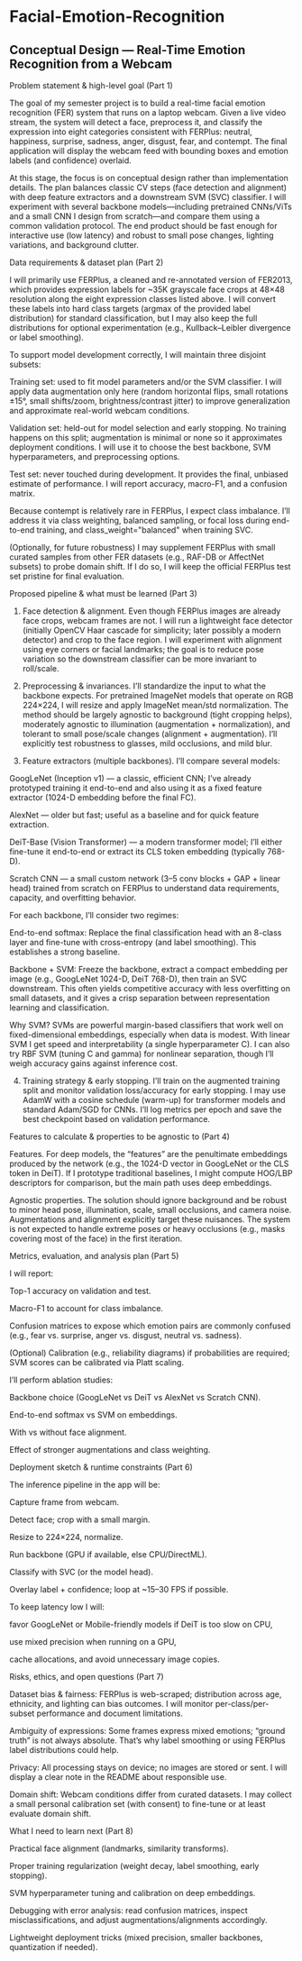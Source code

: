 # Facial-Emotion-Recognition
## Conceptual Design — Real-Time Emotion Recognition from a Webcam
Problem statement & high-level goal (Part 1)

The goal of my semester project is to build a real-time facial emotion recognition (FER) system that runs on a laptop webcam. Given a live video stream, the system will detect a face, preprocess it, and classify the expression into eight categories consistent with FERPlus: neutral, happiness, surprise, sadness, anger, disgust, fear, and contempt. The final application will display the webcam feed with bounding boxes and emotion labels (and confidence) overlaid.

At this stage, the focus is on conceptual design rather than implementation details. The plan balances classic CV steps (face detection and alignment) with deep feature extractors and a downstream SVM (SVC) classifier. I will experiment with several backbone models—including pretrained CNNs/ViTs and a small CNN I design from scratch—and compare them using a common validation protocol. The end product should be fast enough for interactive use (low latency) and robust to small pose changes, lighting variations, and background clutter.

Data requirements & dataset plan (Part 2)

I will primarily use FERPlus, a cleaned and re-annotated version of FER2013, which provides expression labels for ~35K grayscale face crops at 48×48 resolution along the eight expression classes listed above. I will convert these labels into hard class targets (argmax of the provided label distribution) for standard classification, but I may also keep the full distributions for optional experimentation (e.g., Kullback–Leibler divergence or label smoothing).

To support model development correctly, I will maintain three disjoint subsets:

Training set: used to fit model parameters and/or the SVM classifier. I will apply data augmentation only here (random horizontal flips, small rotations ±15°, small shifts/zoom, brightness/contrast jitter) to improve generalization and approximate real-world webcam conditions.

Validation set: held-out for model selection and early stopping. No training happens on this split; augmentation is minimal or none so it approximates deployment conditions. I will use it to choose the best backbone, SVM hyperparameters, and preprocessing options.

Test set: never touched during development. It provides the final, unbiased estimate of performance. I will report accuracy, macro-F1, and a confusion matrix.

Because contempt is relatively rare in FERPlus, I expect class imbalance. I’ll address it via class weighting, balanced sampling, or focal loss during end-to-end training, and class_weight="balanced" when training SVC.

(Optionally, for future robustness) I may supplement FERPlus with small curated samples from other FER datasets (e.g., RAF-DB or AffectNet subsets) to probe domain shift. If I do so, I will keep the official FERPlus test set pristine for final evaluation.

Proposed pipeline & what must be learned (Part 3)

1) Face detection & alignment.
Even though FERPlus images are already face crops, webcam frames are not. I will run a lightweight face detector (initially OpenCV Haar cascade for simplicity; later possibly a modern detector) and crop to the face region. I will experiment with alignment using eye corners or facial landmarks; the goal is to reduce pose variation so the downstream classifier can be more invariant to roll/scale.

2) Preprocessing & invariances.
I’ll standardize the input to what the backbone expects. For pretrained ImageNet models that operate on RGB 224×224, I will resize and apply ImageNet mean/std normalization. The method should be largely agnostic to background (tight cropping helps), moderately agnostic to illumination (augmentation + normalization), and tolerant to small pose/scale changes (alignment + augmentation). I’ll explicitly test robustness to glasses, mild occlusions, and mild blur.

3) Feature extractors (multiple backbones).
I’ll compare several models:

GoogLeNet (Inception v1) — a classic, efficient CNN; I’ve already prototyped training it end-to-end and also using it as a fixed feature extractor (1024-D embedding before the final FC).

AlexNet — older but fast; useful as a baseline and for quick feature extraction.

DeiT-Base (Vision Transformer) — a modern transformer model; I’ll either fine-tune it end-to-end or extract its CLS token embedding (typically 768-D).

Scratch CNN — a small custom network (3–5 conv blocks + GAP + linear head) trained from scratch on FERPlus to understand data requirements, capacity, and overfitting behavior.

For each backbone, I’ll consider two regimes:

End-to-end softmax: Replace the final classification head with an 8-class layer and fine-tune with cross-entropy (and label smoothing). This establishes a strong baseline.

Backbone + SVM: Freeze the backbone, extract a compact embedding per image (e.g., GoogLeNet 1024-D, DeiT 768-D), then train an SVC downstream. This often yields competitive accuracy with less overfitting on small datasets, and it gives a crisp separation between representation learning and classification.

Why SVM?
SVMs are powerful margin-based classifiers that work well on fixed-dimensional embeddings, especially when data is modest. With linear SVM I get speed and interpretability (a single hyperparameter C). I can also try RBF SVM (tuning C and gamma) for nonlinear separation, though I’ll weigh accuracy gains against inference cost.

4) Training strategy & early stopping.
I’ll train on the augmented training split and monitor validation loss/accuracy for early stopping. I may use AdamW with a cosine schedule (warm-up) for transformer models and standard Adam/SGD for CNNs. I’ll log metrics per epoch and save the best checkpoint based on validation performance.

Features to calculate & properties to be agnostic to (Part 4)

Features.
For deep models, the “features” are the penultimate embeddings produced by the network (e.g., the 1024-D vector in GoogLeNet or the CLS token in DeiT). If I prototype traditional baselines, I might compute HOG/LBP descriptors for comparison, but the main path uses deep embeddings.

Agnostic properties.
The solution should ignore background and be robust to minor head pose, illumination, scale, small occlusions, and camera noise. Augmentations and alignment explicitly target these nuisances. The system is not expected to handle extreme poses or heavy occlusions (e.g., masks covering most of the face) in the first iteration.

Metrics, evaluation, and analysis plan (Part 5)

I will report:

Top-1 accuracy on validation and test.

Macro-F1 to account for class imbalance.

Confusion matrices to expose which emotion pairs are commonly confused (e.g., fear vs. surprise, anger vs. disgust, neutral vs. sadness).

(Optional) Calibration (e.g., reliability diagrams) if probabilities are required; SVM scores can be calibrated via Platt scaling.

I’ll perform ablation studies:

Backbone choice (GoogLeNet vs DeiT vs AlexNet vs Scratch CNN).

End-to-end softmax vs SVM on embeddings.

With vs without face alignment.

Effect of stronger augmentations and class weighting.

Deployment sketch & runtime constraints (Part 6)

The inference pipeline in the app will be:

Capture frame from webcam.

Detect face; crop with a small margin.

Resize to 224×224, normalize.

Run backbone (GPU if available, else CPU/DirectML).

Classify with SVC (or the model head).

Overlay label + confidence; loop at ~15–30 FPS if possible.

To keep latency low I will:

favor GoogLeNet or Mobile-friendly models if DeiT is too slow on CPU,

use mixed precision when running on a GPU,

cache allocations, and avoid unnecessary image copies.

Risks, ethics, and open questions (Part 7)

Dataset bias & fairness: FERPlus is web-scraped; distribution across age, ethnicity, and lighting can bias outcomes. I will monitor per-class/per-subset performance and document limitations.

Ambiguity of expressions: Some frames express mixed emotions; “ground truth” is not always absolute. That’s why label smoothing or using FERPlus label distributions could help.

Privacy: All processing stays on device; no images are stored or sent. I will display a clear note in the README about responsible use.

Domain shift: Webcam conditions differ from curated datasets. I may collect a small personal calibration set (with consent) to fine-tune or at least evaluate domain shift.

What I need to learn next (Part 8)

Practical face alignment (landmarks, similarity transforms).

Proper training regularization (weight decay, label smoothing, early stopping).

SVM hyperparameter tuning and calibration on deep embeddings.

Debugging with error analysis: read confusion matrices, inspect misclassifications, and adjust augmentations/alignments accordingly.

Lightweight deployment tricks (mixed precision, smaller backbones, quantization if needed).
